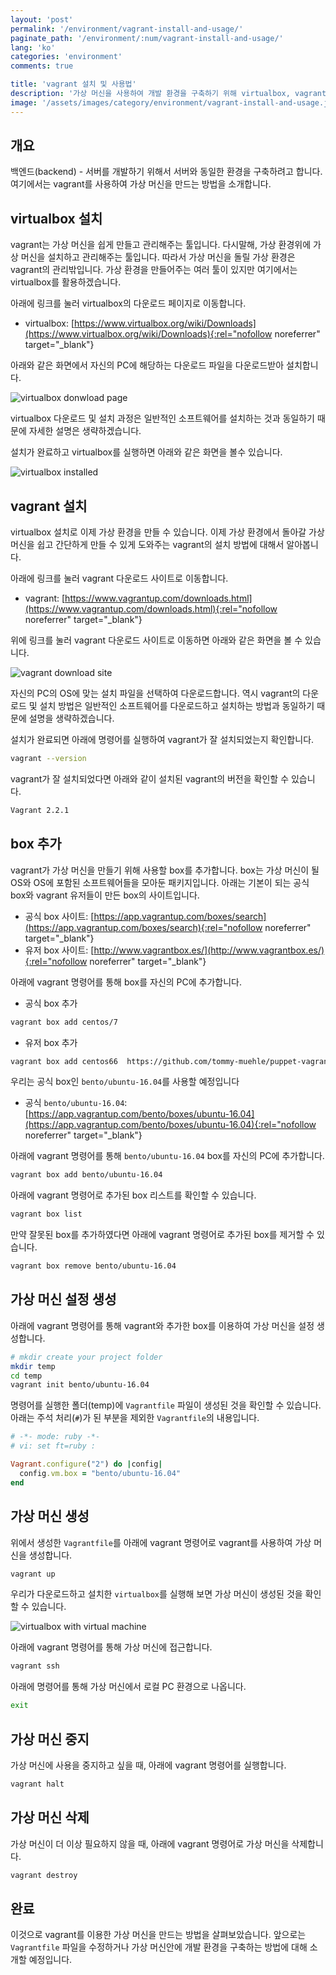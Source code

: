 ```yaml
---
layout: 'post'
permalink: '/environment/vagrant-install-and-usage/'
paginate_path: '/environment/:num/vagrant-install-and-usage/'
lang: 'ko'
categories: 'environment'
comments: true

title: 'vagrant 설치 및 사용법'
description: '가상 머신을 사용하여 개발 환경을 구축하기 위해 virtualbox, vagrant를 설치하는 방법을 알아보고 가상 머신을 만들기 위해 vagrant를 사용하는 방법에 대해서 알아봅니다.'
image: '/assets/images/category/environment/vagrant-install-and-usage.jpg'
---
```



## 개요
백엔드(backend) - 서버를 개발하기 위해서 서버와 동일한 환경을 구축하려고 합니다. 여기에서는 vagrant를 사용하여 가상 머신을 만드는 방법을 소개합니다.

## virtualbox 설치
vagrant는 가상 머신을 쉽게 만들고 관리해주는 툴입니다. 다시말해, 가상 환경위에 가상 머신을 설치하고 관리해주는 툴입니다. 따라서 가상 머신을 돌릴 가상 환경은 vagrant의 관리밖입니다. 가상 환경을 만들어주는 여러 툴이 있지만 여기에서는 virtualbox를 활용하겠습니다.

아래에 링크를 눌러 virtualbox의 다운로드 페이지로 이동합니다.

- virtualbox: [https://www.virtualbox.org/wiki/Downloads](https://www.virtualbox.org/wiki/Downloads){:rel="nofollow noreferrer" target="_blank"}

아래와 같은 화면에서 자신의 PC에 해당하는 다운로드 파일을 다운로드받아 설치합니다.

![virtualbox donwload page](/assets/images/category/environment/vagrant-install-and-usage/virtualbox_download.png)

virtualbox 다운로드 및 설치 과정은 일반적인 소프트웨어를 설치하는 것과 동일하기 때문에 자세한 설명은 생략하겠습니다.

설치가 완료하고 virtualbox를 실행하면 아래와 같은 화면을 볼수 있습니다.

![virtualbox installed](/assets/images/category/environment/vagrant-install-and-usage/virtualbox_installed.png)

## vagrant 설치
virtualbox 설치로 이제 가상 환경을 만들 수 있습니다. 이제 가상 환경에서 돌아갈 가상 머신을 쉽고 간단하게 만들 수 있게 도와주는 vagrant의 설치 방법에 대해서 알아봅니다.

아래에 링크를 눌러 vagrant 다운로드 사이트로 이동합니다.

- vagrant: [https://www.vagrantup.com/downloads.html](https://www.vagrantup.com/downloads.html){:rel="nofollow noreferrer" target="_blank"}

위에 링크를 눌러 vagrant 다운로드 사이트로 이동하면 아래와 같은 화면을 볼 수 있습니다.

![vagrant download site](/assets/images/category/environment/vagrant-install-and-usage/vagrant_site.png)

자신의 PC의 OS에 맞는 설치 파일을 선택하여 다운로드합니다. 역시 vagrant의 다운로드 및 설치 방법은 일반적인 소프트웨어를 다운로드하고 설치하는 방법과 동일하기 때문에 설명을 생략하겠습니다.

설치가 완료되면 아래에 명령어를 실행하여 vagrant가 잘 설치되었는지 확인합니다.

```bash
vagrant --version
```

vagrant가 잘 설치되었다면 아래와 같이 설치된 vagrant의 버전을 확인할 수 있습니다.

```bash
Vagrant 2.2.1
```

## box 추가
vagrant가 가상 머신을 만들기 위해 사용할 box를 추가합니다. box는 가상 머신이 될 OS와 OS에 포함된 소프트웨어들을 모아둔 패키지입니다. 아래는 기본이 되는 공식 box와 vagrant 유저들이 만든 box의 사이트입니다.

- 공식 box 사이트: [https://app.vagrantup.com/boxes/search](https://app.vagrantup.com/boxes/search){:rel="nofollow noreferrer" target="_blank"}
- 유저 box 사이트: [http://www.vagrantbox.es/](http://www.vagrantbox.es/){:rel="nofollow noreferrer" target="_blank"}

아래에 vagrant 명령어를 통해 box를 자신의 PC에 추가합니다.

- 공식 box 추가

```bash
vagrant box add centos/7
```

- 유저 box 추가

```bash
vagrant box add centos66  https://github.com/tommy-muehle/puppet-vagrant-boxes/releases/download/1.0.0/centos-6.6-x86_64.box
```

우리는 공식 box인 ```bento/ubuntu-16.04```를 사용할 예정입니다

- 공식 ```bento/ubuntu-16.04```:[https://app.vagrantup.com/bento/boxes/ubuntu-16.04](https://app.vagrantup.com/bento/boxes/ubuntu-16.04){:rel="nofollow noreferrer" target="_blank"}

아래에 vagrant 명령어를 통해 ```bento/ubuntu-16.04``` box를 자신의 PC에 추가합니다.

```bash
vagrant box add bento/ubuntu-16.04
```

아래에 vagrant 명령어로 추가된 box 리스트를 확인할 수 있습니다.

```bash
vagrant box list
```

만약 잘못된 box를 추가하였다면 아래에 vagrant 명령어로 추가된 box를 제거할 수 있습니다.

```bash
vagrant box remove bento/ubuntu-16.04
```

## 가상 머신 설정 생성
아래에 vagrant 명령어를 통해 vagrant와 추가한 box를 이용하여 가상 머신을 설정 생성합니다.

```bash
# mkdir create your project folder
mkdir temp
cd temp
vagrant init bento/ubuntu-16.04
```

명령어를 실행한 폴더(temp)에 ```Vagrantfile``` 파일이 생성된 것을 확인할 수 있습니다. 아래는 주석 처리(```#```)가 된 부분을 제외한 ```Vagrantfile```의 내용입니다.

```ruby
# -*- mode: ruby -*-
# vi: set ft=ruby :

Vagrant.configure("2") do |config|
  config.vm.box = "bento/ubuntu-16.04"
end
```

## 가상 머신 생성
위에서 생성한 ```Vagrantfile```를 아래에 vagrant 명령어로 vagrant를 사용하여 가상 머신을 생성합니다.

```bash
vagrant up
```

우리가 다운로드하고 설치한 ```virtualbox```를 실행해 보면 가상 머신이 생성된 것을 확인할 수 있습니다.

![virtualbox with virtual machine](/assets/images/category/environment/vagrant-install-and-usage/virtualbox-with-machine.png)

아래에 vagrant 명령어를 통해 가상 머신에 접근합니다.

```bash
vagrant ssh
```

아래에 명령어를 통해 가상 머신에서 로컬 PC 환경으로 나옵니다.

```bash
exit
```

## 가상 머신 중지
가상 머신에 사용을 중지하고 싶을 때, 아래에 vagrant 명령어를 실행합니다.

```bash
vagrant halt
```

## 가상 머신 삭제
가상 머신이 더 이상 필요하지 않을 때, 아래에 vagrant 명령어로 가상 머신을 삭제합니다.

```bash
vagrant destroy
```

## 완료
이것으로 vagrant를 이용한 가상 머신을 만드는 방법을 살펴보았습니다. 앞으로는 ```Vagrantfile``` 파일을 수정하거나 가상 머신안에 개발 환경을 구축하는 방법에 대해 소개할 예정입니다.